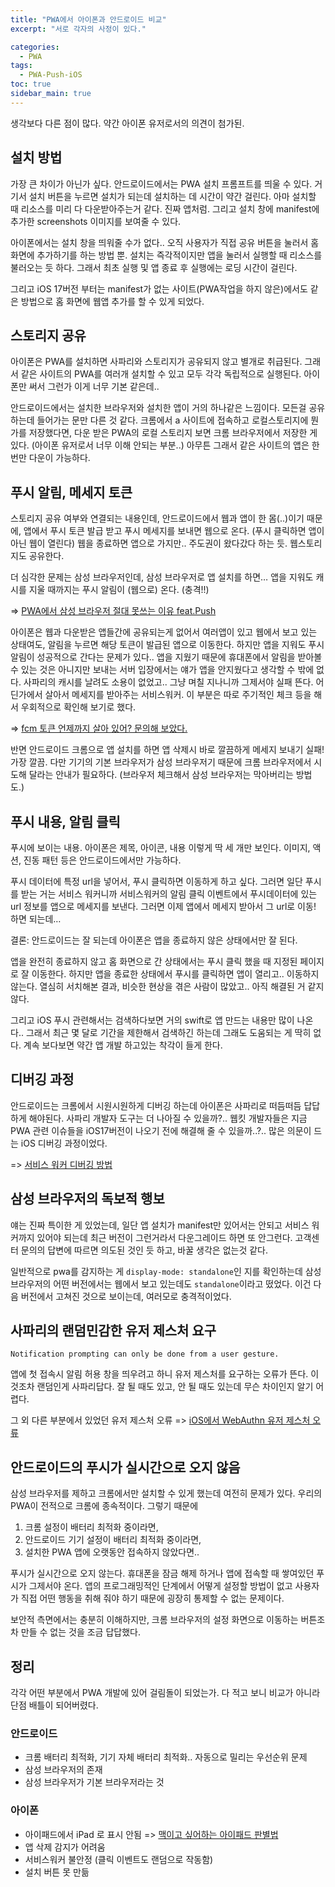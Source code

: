```yaml
---
title: "PWA에서 아이폰과 안드로이드 비교"
excerpt: "서로 각자의 사정이 있다."

categories:
  - PWA
tags:
  - PWA-Push-iOS
toc: true
sidebar_main: true
---
```


생각보다 다른 점이 많다. 약간 아이폰 유저로서의 의견이 첨가된.

## 설치 방법

가장 큰 차이가 아닌가 싶다. 안드로이드에서는 PWA 설치 프롬프트를 띄울 수 있다. 거기서 설치 버튼을 누르면 설치가 되는데 설치하는 데 시간이 약간 걸린다. 아마 설치할 때 리소스를 미리 다 다운받아주는거 같다. 진짜 앱처럼. 그리고 설치 창에 manifest에 추가한 screenshots 이미지를 보여줄 수 있다.

아이폰에서는 설치 창을 띄워줄 수가 없다.. 오직 사용자가 직접 공유 버튼을 눌러서 홈 화면에 추가하기를 하는 방법 뿐. 설치는 즉각적이지만 앱을 눌러서 실행할 때 리소스를 불러오는 듯 하다. 그래서 최초 실행 및 앱 종료 후 실행에는 로딩 시간이 걸린다.

그리고 iOS 17버전 부터는 manifest가 없는 사이트(PWA작업을 하지 않은)에서도 같은 방법으로 홈 화면에 웹앱 추가를 할 수 있게 되었다.

## 스토리지 공유

아이폰은 PWA를 설치하면 사파리와 스토리지가 공유되지 않고 별개로 취급된다. 그래서 같은 사이트의 PWA를 여러개 설치할 수 있고 모두 각각 독립적으로 실행된다. 아이폰만 써서 그런가 이게 너무 기본 같은데..

안드로이드에서는 설치한 브라우저와 설치한 앱이 거의 하나같은 느낌이다. 모든걸 공유하는데 들어가는 문만 다른 것 같다. 크롬에서 a 사이트에 접속하고 로컬스토리지에 뭔가를 저장했다면, 다운 받은 PWA의 로컬 스토리지 보면 크롬 브라우저에서 저장한 게 있다. (아이폰 유저로서 너무 이해 안되는 부분..) 아무튼 그래서 같은 사이트의 앱은 한 번만 다운이 가능하다.

## 푸시 알림, 메세지 토큰

스토리지 공유 여부와 연결되는 내용인데, 안드로이드에서 웹과 앱이 한 몸(..)이기 때문에, 앱에서 푸시 토큰 발급 받고 푸시 메세지를 보내면 웹으로 온다. (푸시 클릭하면 앱이 아닌 웹이 열린다) 웹을 종료하면 앱으로 가지만.. 주도권이 왔다갔다 하는 듯. 웹스토리지도 공유한다.

더 심각한 문제는 삼성 브라우저인데, 삼성 브라우저로 앱 설치를 하면… 앱을 지워도 캐시를 지울 때까지는 푸시 알림이 (웹으로) 온다. (충격!!)

=> [PWA에서 삼성 브라우저 절대 못쓰는 이유 feat.Push](/pwa/samsung-browser-as-pwa)

아이폰은 웹과 다운받은 앱들간에 공유되는게 없어서 여러앱이 있고 웹에서 보고 있는 상태여도, 알림을 누르면 해당 토큰이 발급된 앱으로 이동한다. 하지만 앱을 지워도 푸시 알림이 성공적으로 간다는 문제가 있다.. 앱을 지웠기 때문에 휴대폰에서 알림을 받아볼 수 있는 것은 아니지만 보내는 서버 입장에서는 얘가 앱을 안지웠다고 생각할 수 밖에 없다. 사파리의 캐시를 날려도 소용이 없었고.. 그냥 며칠 지나니까 그제서야 실패 뜬다. 어딘가에서 살아서 메세지를 받아주는 서비스워커. 이 부분은 따로 주기적인 체크 등을 해서 우회적으로 확인해 보기로 했다.

=> [fcm 토큰 언제까지 살아 있어? 문의해 보았다.](/pwa/fcm-token-never-dies)

반면 안드로이드 크롬으로 앱 설치를 하면 앱 삭제시 바로 깔끔하게 메세지 보내기 실패! 가장 깔끔. 다만 기기의 기본 브라우저가 삼성 브라우저기 때문에 크롬 브라우저에서 시도해 달라는 안내가 필요하다. (브라우저 체크해서 삼성 브라우저는 막아버리는 방법도.)

## 푸시 내용, 알림 클릭

푸시에 보이는 내용. 아이폰은 제목, 아이콘, 내용 이렇게 딱 세 개만 보인다. 이미지, 액션, 진동 패턴 등은 안드로이드에서만 가능하다.

푸시 데이터에 특정 url을 넣어서, 푸시 클릭하면 이동하게 하고 싶다. 그러면 일단 푸시를 받는 거는 서비스 워커니까 서비스워커의 알림 클릭 이벤트에서 푸시데이터에 있는 url 정보를 앱으로 메세지를 보낸다. 그러면 이제 앱에서 메세지 받아서 그 url로 이동! 하면 되는데…

결론: 안드로이드는 잘 되는데 아이폰은 앱을 종료하지 않은 상태에서만 잘 된다.

앱을 완전히 종료하지 않고 홈 화면으로 간 상태에서는 푸시 클릭 했을 때 지정된 페이지로 잘 이동한다. 하지만 앱을 종료한 상태에서 푸시를 클릭하면 앱이 열리고.. 이동하지 않는다. 열심히 서치해본 결과, 비슷한 현상을 겪은 사람이 많았고.. 아직 해결된 거 같지 않다.

그리고 iOS 푸시 관련해서는 검색하다보면 거의 swift로 앱 만드는 내용만 많이 나온다.. 그래서 최근 몇 달로 기간을 제한해서 검색하긴 하는데 그래도 도움되는 게 딱히 없다. 계속 보다보면 약간 앱 개발 하고있는 착각이 들게 한다.

## 디버깅 과정

안드로이드는 크롬에서 시원시원하게 디버깅 하는데 아이폰은 사파리로 떠듬떠듬 답답하게 해야된다. 사파리 개발자 도구는 더 나아질 수 있을까?.. 웹킷 개발자들은 지금 PWA 관련 이슈들을 iOS17버전이 나오기 전에 해결해 줄 수 있을까..?.. 많은 의문이 드는 iOS 디버깅 과정이었다.

=> [서비스 워커 디버깅 방법](/pwa/how-to-debug-service-worker)

## 삼성 브라우저의 독보적 행보

얘는 진짜 특이한 게 있었는데, 일단 앱 설치가 manifest만 있어서는 안되고 서비스 워커까지 있어야 되는데 최근 버전이 그런거라서 다운그레이드 하면 또 안그런다. 고객센터 문의의 답변에 따르면 의도된 것인 듯 하고, 바꿀 생각은 없는것 같다.

일반적으로 pwa를 감지하는 게 `display-mode: standalone`인 지를 확인하는데 삼성 브라우저의 어떤 버전에서는 웹에서 보고 있는데도 `standalone`이라고 떴었다. 이건 다음 버전에서 고쳐진 것으로 보이는데, 여러모로 충격적이었다.

## 사파리의 랜덤민감한 유저 제스처 요구

`Notification prompting can only be done from a user gesture.`

앱에 첫 접속시 알림 허용 창을 띄우려고 하니 유저 제스처를 요구하는 오류가 뜬다. 이것조차 랜덤인게 사파리답다. 잘 될 때도 있고, 안 될 때도 있는데 무슨 차이인지 알기 어렵다.

그 외 다른 부분에서 있었던 유저 제스처 오류
=> [iOS에서 WebAuthn 유저 제스처 오류](/frontend/webauthn-ios-user-gesture-error)

## 안드로이드의 푸시가 실시간으로 오지 않음

삼성 브라우저를 제하고 크롬에서만 설치할 수 있게 했는데 여전히 문제가 있다. 우리의 PWA이 전적으로 크롬에 종속적이다. 그렇기 때문에

1. 크롬 설정이 배터리 최적화 중이라면,
2. 안드로이드 기기 설정이 배터리 최적화 중이라면,
3. 설치한 PWA 앱에 오랫동안 접속하지 않았다면..

푸시가 실시간으로 오지 않는다. 휴대폰을 잠금 해제 하거나 앱에 접속할 때 쌓여있던 푸시가 그제서야 온다. 앱의 프로그래밍적인 단계에서 어떻게 설정할 방법이 없고 사용자가 직접 어떤 행동을 취해 줘야 하기 때문에 굉장히 통제할 수 없는 문제이다.

보안적 측면에서는 충분히 이해하지만, 크롬 브라우저의 설정 화면으로 이동하는 버튼조차 만들 수 없는 것을 조금 답답했다.

## 정리

각각 어떤 부분에서 PWA 개발에 있어 걸림돌이 되었는가. 다 적고 보니 비교가 아니라 단점 배틀이 되어버렸다.

### 안드로이드

- 크롬 배터리 최적화, 기기 자체 배터리 최적화.. 자동으로 밀리는 우선순위 문제
- 삼성 브라우저의 존재
- 삼성 브라우저가 기본 브라우저라는 것

### 아이폰

- 아이패드에서 iPad 로 표시 안됨 => [맥이고 싶어하는 아이패드 판별법](/etc/detect-mac-like-ipad)
- 앱 삭제 감지가 어려움
- 서비스워커 불안정 (클릭 이벤트도 랜덤으로 작동함)
- 설치 버튼 못 만듦
